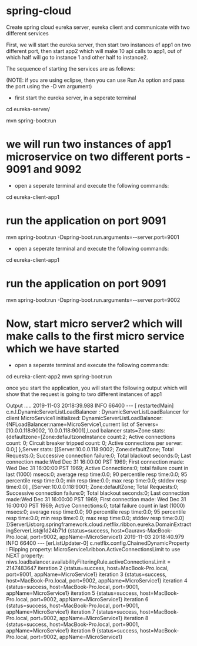 # spring-cloud
Create spring cloud eureka server, eureka client and communicate with two different services

First, we will start the eureka server, then start two instances of app1 on two different port, then start app2 which will make 10 api calls to app1, out of which half will go to instance 1 and other half to instance2.

The sequence of starting the services are as follows:

(NOTE: if you are using eclipse, then you can use Run As option and pass the port using the -D vm argument)

- first start the eureka server, in a seperate terminal

cd eureka-server/

mvn spring-boot:run


# we will run two instances of app1 microservice on two different ports - 9091 and 9092
- open a seperate terminal and execute the following commands:

cd eureka-client-app1
# run the application on port 9091
mvn spring-boot:run -Dspring-boot.run.arguments=--server.port=9001

- open a seperate terminal and execute the following commands:

cd eureka-client-app1
# run the application on port 9091
mvn spring-boot:run -Dspring-boot.run.arguments=--server.port=9002

# Now, start micro server2 which will make calls to the first micro service which we have started

- open a seperate terminal and execute the following commands:

cd eureka-client-app2
mvn spring-boot:run


once you start the application, you will start the following output which will show that the request is going to two different instances of app1

Output
.....
2019-11-03 20:18:39.988  INFO 66400 --- [  restartedMain] c.n.l.DynamicServerListLoadBalancer      : DynamicServerListLoadBalancer for client MicroService1 initialized: DynamicServerListLoadBalancer:{NFLoadBalancer:name=MicroService1,current list of Servers=[10.0.0.118:9002, 10.0.0.118:9001],Load balancer stats=Zone stats: {defaultzone=[Zone:defaultzoneInstance count:2;	Active connections count: 0;	Circuit breaker tripped count: 0;	Active connections per server: 0.0;]
},Server stats: [[Server:10.0.0.118:9002;	Zone:defaultZone;	Total Requests:0;	Successive connection failure:0;	Total blackout seconds:0;	Last connection made:Wed Dec 31 16:00:00 PST 1969;	First connection made: Wed Dec 31 16:00:00 PST 1969;	Active Connections:0;	total failure count in last (1000) msecs:0;	average resp time:0.0;	90 percentile resp time:0.0;	95 percentile resp time:0.0;	min resp time:0.0;	max resp time:0.0;	stddev resp time:0.0]
, [Server:10.0.0.118:9001;	Zone:defaultZone;	Total Requests:0;	Successive connection failure:0;	Total blackout seconds:0;	Last connection made:Wed Dec 31 16:00:00 PST 1969;	First connection made: Wed Dec 31 16:00:00 PST 1969;	Active Connections:0;	total failure count in last (1000) msecs:0;	average resp time:0.0;	90 percentile resp time:0.0;	95 percentile resp time:0.0;	min resp time:0.0;	max resp time:0.0;	stddev resp time:0.0]
]}ServerList:org.springframework.cloud.netflix.ribbon.eureka.DomainExtractingServerList@1d24b71d
{status=success, host=Gauravs-MacBook-Pro.local, port=9002, appName=MicroService1}
2019-11-03 20:18:40.979  INFO 66400 --- [erListUpdater-0] c.netflix.config.ChainedDynamicProperty  : Flipping property: MicroService1.ribbon.ActiveConnectionsLimit to use NEXT property: niws.loadbalancer.availabilityFilteringRule.activeConnectionsLimit = 2147483647
iteration 2
{status=success, host=MacBook-Pro.local, port=9001, appName=MicroService1}
iteration 3
{status=success, host=MacBook-Pro.local, port=9002, appName=MicroService1}
iteration 4
{status=success, host=MacBook-Pro.local, port=9001, appName=MicroService1}
iteration 5
{status=success, host=MacBook-Pro.local, port=9002, appName=MicroService1}
iteration 6
{status=success, host=MacBook-Pro.local, port=9001, appName=MicroService1}
iteration 7
{status=success, host=MacBook-Pro.local, port=9002, appName=MicroService1}
iteration 8
{status=success, host=MacBook-Pro.local, port=9001, appName=MicroService1}
iteration 9
{status=success, host=MacBook-Pro.local, port=9002, appName=MicroService1}

